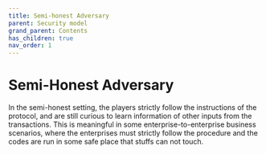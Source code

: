 ```yaml
---
title: Semi-honest Adversary
parent: Security model
grand_parent: Contents
has_children: true
nav_order: 1
---
```


# Semi-Honest Adversary

In the semi-honest setting, the players strictly follow the instructions of the protocol, and are still curious to learn information of other inputs from the transactions. This is meaningful in some enterprise-to-enterprise business scenarios, where the enterprises must strictly follow the procedure and the codes are run in some safe place that stuffs can not touch.
